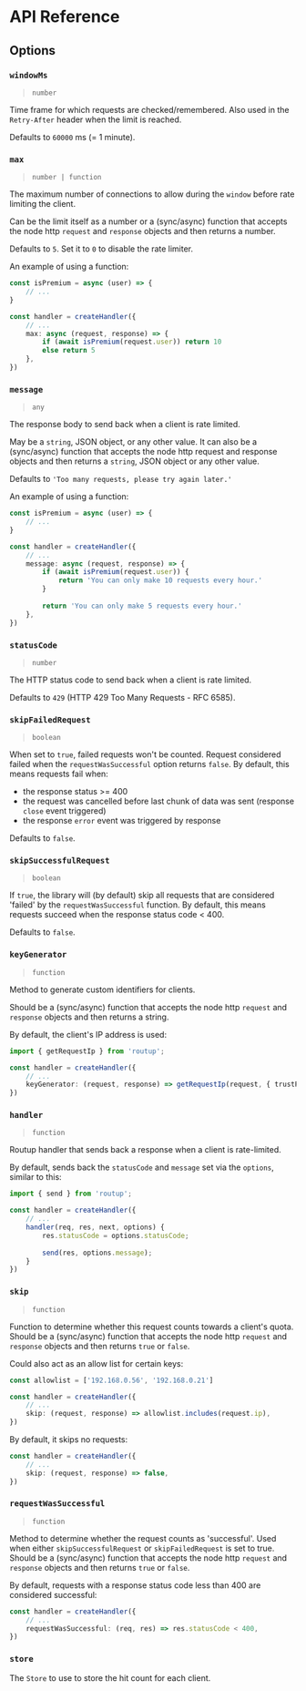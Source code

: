 # API Reference

## Options

### `windowMs`

> `number`

Time frame for which requests are checked/remembered. Also used in the
`Retry-After` header when the limit is reached.

Defaults to `60000` ms (= 1 minute).

### `max`

> `number | function`

The maximum number of connections to allow during the `window` before rate
limiting the client.

Can be the limit itself as a number or a (sync/async) function that accepts the
node http `request` and `response` objects and then returns a number.

Defaults to `5`. Set it to `0` to disable the rate limiter.

An example of using a function:

```ts
const isPremium = async (user) => {
	// ...
}

const handler = createHandler({
	// ...
	max: async (request, response) => {
		if (await isPremium(request.user)) return 10
		else return 5
	},
})
```

### `message`

> `any`

The response body to send back when a client is rate limited.

May be a `string`, JSON object, or any other value.
It can also be a (sync/async) function that accepts the
node http request and response objects and then returns a `string`, JSON object or any
other value.

Defaults to `'Too many requests, please try again later.'`

An example of using a function:

```ts
const isPremium = async (user) => {
	// ...
}

const handler = createHandler({
	// ...
	message: async (request, response) => {
		if (await isPremium(request.user)) {
            return 'You can only make 10 requests every hour.'
        }
			
        return 'You can only make 5 requests every hour.'
	},
})
```

### `statusCode`

> `number`

The HTTP status code to send back when a client is rate limited.

Defaults to `429` (HTTP 429 Too Many Requests - RFC 6585).

### `skipFailedRequest`

> `boolean`

When set to `true`, failed requests won't be counted. Request considered failed
when the `requestWasSuccessful` option returns `false`. By default, this means
requests fail when:

- the response status >= 400
- the request was cancelled before last chunk of data was sent (response `close`
  event triggered)
- the response `error` event was triggered by response

Defaults to `false`.

### `skipSuccessfulRequest`

> `boolean`

If `true`, the library will (by default) skip all requests that are considered
'failed' by the `requestWasSuccessful` function. By default, this means requests
succeed when the response status code < 400.

Defaults to `false`.

### `keyGenerator`

> `function`

Method to generate custom identifiers for clients.

Should be a (sync/async) function that accepts the node http `request` and
`response` objects and then returns a string.

By default, the client's IP address is used:

```ts
import { getRequestIp } from 'routup';

const handler = createHandler({
    // ...
    keyGenerator: (request, response) => getRequestIp(request, { trustProxy: true }),
})
```

### `handler`

> `function`

Routup handler that sends back a response when a client is
rate-limited.

By default, sends back the `statusCode` and `message` set via the `options`,
similar to this:

```ts
import { send } from 'routup';

const handler = createHandler({
	// ...
	handler(req, res, next, options) {
        res.statusCode = options.statusCode;
        
        send(res, options.message);
    }
})
```

### `skip`

> `function`

Function to determine whether this request counts towards a client's
quota. Should be a (sync/async) function that accepts the node http `request` and
`response` objects and then returns `true` or `false`.

Could also act as an allow list for certain keys:

```ts
const allowlist = ['192.168.0.56', '192.168.0.21']

const handler = createHandler({
	// ...
	skip: (request, response) => allowlist.includes(request.ip),
})
```

By default, it skips no requests:

```ts
const handler = createHandler({
	// ...
	skip: (request, response) => false,
})
```

### `requestWasSuccessful`

> `function`

Method to determine whether the request counts as 'successful'. Used when
either `skipSuccessfulRequest` or `skipFailedRequest` is set to true. Should
be a (sync/async) function that accepts the node http `request` and `response`
objects and then returns `true` or `false`.

By default, requests with a response status code less than 400 are considered
successful:

```ts
const handler = createHandler({
	// ...
	requestWasSuccessful: (req, res) => res.statusCode < 400,
})
```

### `store`

The `Store` to use to store the hit count for each client.

